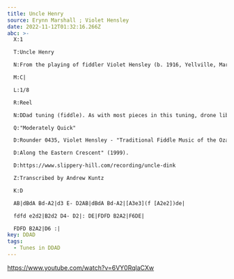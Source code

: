 ```yaml
---
title: Uncle Henry
source: Erynn Marshall ; Violet Hensley
date: 2022-11-12T01:32:16.266Z
abc: >-
  X:1

  T:Uncle Henry

  N:From the playing of fiddler Violet Hensley (b. 1916, Yellville, Marion County, Arkansas).

  M:C|

  L:1/8

  R:Reel

  N:DDad tuning (fiddle). As with most pieces in this tuning, drone liberally. 

  Q:"Moderately Quick"

  D:Rounder 0435, Violet Hensley - "Traditional Fiddle Music of the Ozarks: vol. 1: 

  D:Along the Eastern Crescent" (1999).

  D:https://www.slippery-hill.com/recording/uncle-dink

  Z:Transcribed by Andrew Kuntz

  K:D

  AB|dBdA Bd-A2|d3 E- D2AB|dBdA Bd-A2|[A3e3](f [A2e2])de|

  fdfd e2d2|B2d2 D4- D2|: DE|FDFD B2A2|F6DE|

  FDFD B2A2|D6 :|
key: DDAD
tags:
  - Tunes in DDAD
---
```

https://www.youtube.com/watch?v=6VY0RqlaCXw